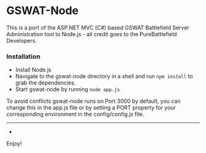 # GSWAT-Node

This is a port of the ASP.NET MVC (C#) based GSWAT Battlefield Server Administration tool to Node.js - all credit goes to the PureBattlefield Developers.

### Installation


* Install Node.js
* Navigate to the gswat-node directory in a shell and run `npm install` to grab the dependencies.
* Start gswat-node by running `node app.js`

To avoid conflicts gswat-node runs on Port 3000 by default, you can change this in the app.js file or by setting a PORT property for your corresponding environment in the config/config.js file.

*** 
-
Enjoy! 
